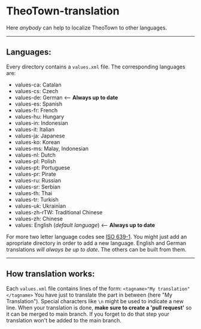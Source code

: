 # TheoTown-translation 
Here *anybody* can help to localize TheoTown to other languages.

---

## Languages:
Every directory contains a `values.xml` file. The corresponding languages are:
- values-ca: Catalan
- values-cs: Czech
- values-de: German <-- **Always up to date**
- values-es: Spanish
- values-fr: French
- values-hu: Hungary
- values-in: Indonesian
- values-it: Italian
- values-ja: Japanese
- values-ko: Korean
- values-ms: Malay, Indonesian
- values-nl: Dutch
- values-pl: Polish
- values-pt: Portuguese
- values-pr: Pirate
- values-ru: Russian
- values-sr: Serbian
- values-th: Thai
- values-tr: Turkish
- values-uk: Ukrainian
- values-zh-rTW: Traditional Chinese
- values-zh: Chinese
- values: English (*default language*) <-- **Always up to date**

For more two letter language codes see [ISO 639-1](http://www.loc.gov/standards/iso639-2/php/code_list.php). You might just add an apropriate directory in order to add a new language. English and German translations *will always be up to date*. The others can be built from them.

---

## How translation works:
Each `values.xml` file contains lines of the form:
`<tagname>"My translation"</tagname>`
You have just to translate the part in between (here "My Translation"). Special characters like `\n` might be used to indicate a new line. When your translation is done, **make sure to create a 'pull request'** so it can be merged to main branch. If you forget to do that step your translation won't be added to the main branch.
